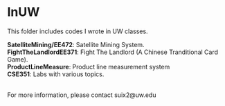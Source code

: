 # InUW
This folder includes codes I wrote in UW classes.
<p>
<Strong>SatelliteMining/EE472</Strong>: Satellite Mining System.
<br>
<Strong>FightTheLandlordEE371</Strong>: Fight The Landlord (A Chinese Tranditional Card Game).
<br>
<Strong>ProductLineMeasure</Strong>: Product line measurement system
<br>
<Strong>CSE351</Strong>: Labs with various topics.
<br>
<br>
<p>
For more information, please contact suix2@uw.edu
</p>
